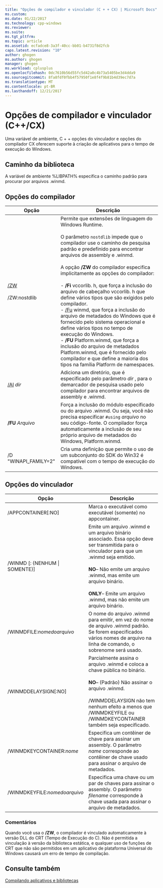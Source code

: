 ```yaml
---
title: "Opções de compilador e vinculador (C + + CX) | Microsoft Docs"
ms.custom: 
ms.date: 01/22/2017
ms.technology: cpp-windows
ms.reviewer: 
ms.suite: 
ms.tgt_pltfrm: 
ms.topic: article
ms.assetid: ecfadce8-3a3f-40cc-bb01-b4731f8d2fcb
caps.latest.revision: "10"
author: ghogen
ms.author: ghogen
manager: ghogen
ms.workload: cplusplus
ms.openlocfilehash: 0dc7610b56d55fc5d42a0c4b73a5405be3d4dda9
ms.sourcegitcommit: 8fa8fdf0fbb4f57950f1e8f4f9b81b4d39ec7d7a
ms.translationtype: MT
ms.contentlocale: pt-BR
ms.lasthandoff: 12/21/2017
---
```

# <a name="compiler-and-linker-options-ccx"></a>Opções de compilador e vinculador (C++/CX)
Uma variável de ambiente, C + + opções do vinculador e opções do compilador CX oferecem suporte à criação de aplicativos para o tempo de execução do Windows.  
  
## <a name="library-path"></a>Caminho da biblioteca  
 A variável de ambiente %LIBPATH% especifica o caminho padrão para procurar por arquivos .winmd.  
  
## <a name="compiler-options"></a>Opções do compilador  
  
|Opção|Descrição|  
|------------|-----------------|  
|[/ZW](../build/reference/zw-windows-runtime-compilation.md)<br /><br /> /ZW:nostdlib|Permite que extensões de linguagem do Windows Runtime.<br /><br /> O parâmetro `nostdlib` impede que o compilador use o caminho de pesquisa padrão e predefinido para encontrar arquivos de assembly e .winmd.<br /><br /> A opção **/ZW** do compilador especifica implicitamente as opções do compilador:<br /><br /> -   **/Fi** vccorlib. h, que força a inclusão do arquivo de cabeçalho vccorlib. h que define vários tipos que são exigidos pelo compilador.<br />-   [/Fu](../build/reference/fu-name-forced-hash-using-file.md) winmd, que força a inclusão do arquivo de metadados do Windows que é fornecido pelo sistema operacional e define vários tipos no tempo de execução do Windows.<br />-   **/FU** Platform.winmd, que força a inclusão do arquivo de metadados Platform.winmd, que é fornecido pelo compilador e que define a maioria dos tipos na família Platform de namespaces.|  
|[/AI](../build/reference/ai-specify-metadata-directories.md) *dir*|Adiciona um diretório, que é especificado pelo parâmetro *dir* , para o demarcador de pesquisa usado pelo compilador para encontrar arquivos de assembly e .winmd.|  
|**/FU**  *Arquivo*|Força a inclusão do módulo especificado ou do arquivo .winmd. Ou seja, você não precisa especificar `#using` *arquivo* no seu código-fonte. O compilador força automaticamente a inclusão de seu próprio arquivo de metadados do Windows, Platform.winmd.|  
|/D "WINAPI_FAMILY=2"|Cria uma definição que permite o uso de um subconjunto do SDK do Win32 é compatível com o tempo de execução do Windows.|  
  
## <a name="linker-options"></a>Opções do vinculador  
  
|Opção|Descrição|  
|------------|-----------------|  
|/APPCONTAINER[:NO]|Marca o executável como executável (somente) no appcontainer.|  
|/WINMD [: {NENHUM &#124; SOMENTE}]|Emite um arquivo .winmd e um arquivo binário associado. Essa opção deve ser transmitida para o vinculador para que um .winmd seja emitido.<br /><br /> **NO**– Não emite um arquivo .winmd, mas emite um arquivo binário.<br /><br /> **ONLY**– Emite um arquivo .winmd, mas não emite um arquivo binário.|  
|/WINMDFILE:*nomedoarquivo*|O nome do arquivo .winmd para emitir, em vez do nome de arquivo .winmd padrão. Se forem especificados vários nomes de arquivo na linha de comando, o sobrenome será usado.|  
|/WINMDDELAYSIGN[:NO]|Parcialmente assina o arquivo .winmd e coloca a chave pública no binário.<br /><br /> **NO**– (Padrão) Não assinar o arquivo .winmd.<br /><br /> /WINMDDELAYSIGN não tem nenhum efeito a menos que /WINMDKEYFILE ou /WINMDKEYCONTAINER também seja especificado.|  
|/WINMDKEYCONTAINER:*nome*|Especifica um contêiner de chave para assinar um assembly. O parâmetro *name* corresponde ao contêiner de chave usado para assinar o arquivo de metadados.|  
|/WINMDKEYFILE:*nomedoarquivo*|Especifica uma chave ou um par de chaves para assinar o assembly. O parâmetro *filename* corresponde à chave usada para assinar o arquivo de metadados.|  
  
### <a name="remarks"></a>Comentários  
 Quando você usa o **/ZW**, o compilador é vinculado automaticamente à versão DLL do CRT (Tempo de Execução do C). Não é permitida a vinculação à versão da biblioteca estática, e qualquer uso de funções de CRT que não são permitidos em um aplicativo de plataforma Universal do Windows causará um erro de tempo de compilação.  
  
## <a name="see-also"></a>Consulte também  
 [Compilando aplicativos e bibliotecas](../cppcx/building-apps-and-libraries-c-cx.md)
